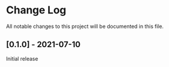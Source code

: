 <!--
### Added
### Changed
### Fixed
-->

# Change Log

All notable changes to this project will be documented in this file.

## [0.1.0] - 2021-07-10

Initial release
